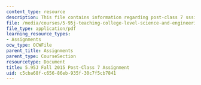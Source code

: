 ```yaml
---
content_type: resource
description: This file contains information regarding post-class 7 sssignment.
file: /media/courses/5-95j-teaching-college-level-science-and-engineering-fall-2015/c5cba68fc65686eb935f30c7f5cb7841_MIT5_95JF15_Assignment7.pdf
file_type: application/pdf
learning_resource_types:
- Assignments
ocw_type: OCWFile
parent_title: Assignments
parent_type: CourseSection
resourcetype: Document
title: 5.95J Fall 2015 Post-Class 7 Assignment
uid: c5cba68f-c656-86eb-935f-30c7f5cb7841
---
```

